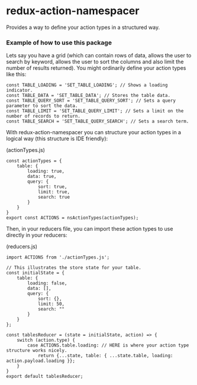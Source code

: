 # redux-action-namespacer
Provides a way to define your action types in a structured way.


### Example of how to use this package
Lets say you have a grid (which can contain rows of data, allows the user to search by keyword, allows the user to sort the columns and also limit the number of results returned). You might ordinarily define your action types like this:

```
const TABLE_LOADING = 'SET_TABLE_LOADING'; // Shows a loading indicator.
const TABLE_DATA = 'SET_TABLE_DATA'; // Stores the table data.
const TABLE_QUERY_SORT = 'SET_TABLE_QUERY_SORT'; // Sets a query parameter to sort the data.
const TABLE_LIMIT = 'SET_TABLE_QUERY_LIMIT'; // Sets a limit on the number of records to return.
const TABLE_SEARCH = 'SET_TABLE_QUERY_SEARCH'; // Sets a search term.
```

With redux-action-namespacer you can structure your action types in a logical way (this structure is IDE friendly):

(actionTypes.js)
```
const actionTypes = {
    table: {
        loading: true,
        data: true,
        query: {
            sort: true,
            limit: true,
            search: true
        }
    }
}
export const ACTIONS = nsActionTypes(actionTypes);
```

Then, in your reducers file, you can import these action types to use directly in your reducers:

(reducers.js)
```
import ACTIONS from './actionTypes.js';

// This illustrates the store state for your table.
const initialState = {
    table: {
        loading: false,
        data: [],
        query: {
            sort: {},
            limit: 50,
            search: ""
        }
    }
};

const tablesReducer = (state = initialState, action) => {
    switch (action.type) {
        case ACTIONS.table.loading: // HERE is where your action type structure works nicely.
            return {...state, table: { ...state.table, loading: action.payload.loading }};
    }
}
export default tablesReducer;
```
